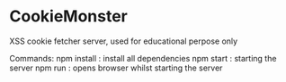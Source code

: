 # CookieMonster
XSS cookie fetcher server, used for educational perpose only

Commands:
npm install : install all dependencies
npm start : starting the server
npm run : opens browser whilst starting the server
